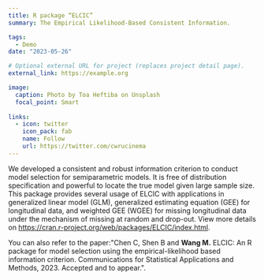 ```yaml
---
title: R package “ELCIC”
summary: The Empirical Likelihood-Based Consistent Information.

tags:
  - Demo
date: "2023-05-26"

# Optional external URL for project (replaces project detail page).
external_link: https://example.org

image:
  caption: Photo by Toa Heftiba on Unsplash
  focal_point: Smart
  
links:
  - icon: twitter
    icon_pack: fab
    name: Follow
    url: https://twitter.com/cwrucinema
---
```


We developed a consistent and robust information criterion to conduct model selection for semiparametric models. It is free of distribution specification and powerful to locate the true model given large sample size. This package provides several usage of ELCIC with applications in generalized linear model (GLM), generalized estimating equation (GEE) for longitudinal data, and weighted GEE (WGEE) for missing longitudinal data under the mechanism of missing at random and drop-out. View more details on <https://cran.r-project.org/web/packages/ELCIC/index.html>.

You can also refer to the paper:"Chen C, Shen B and **Wang M.** ELCIC: An R package for model selection using the empirical-likelihood based information criterion. Communications for Statistical Applications and Methods, 2023. Accepted and to appear.".
